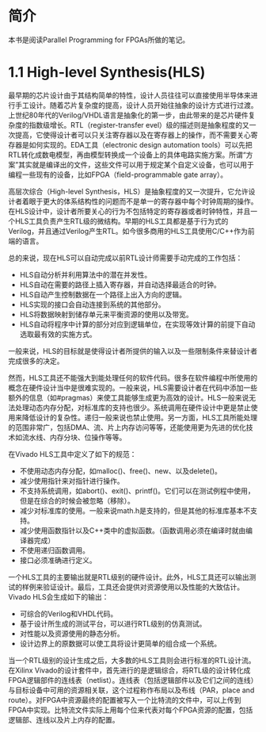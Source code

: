 # 简介

本书是阅读Parallel Programming for FPGAs所做的笔记。

# 1.1 High-level Synthesis(HLS)

最早期的芯片设计由于其结构简单的特性，设计人员往往可以直接使用半导体来进行手工设计。随着芯片复杂度的提高，设计人员开始往抽象的设计方式进行过渡。上世纪80年代的Verilog/VHDL语言是抽象化的第一步，由此带来的是芯片硬件复杂度的指数级增长。RTL（register-transfer evel）级的描述则是抽象程度的又一次提高，它使得设计者可以只关注寄存器以及在寄存器上的操作，而不需要关心寄存器是如何实现的。EDA工具（electronic design automation tools）可以先把RTL转化成数电模型，再由模型转换成一个设备上的具体电路实施方案。所谓“方案”其实就是编译出的文件，这些文件可以用于规定某个自定义设备，也可以用于编程一些现有的设备，比如FPGA（field-programmable gate array）。

高层次综合（High-level Synthesis，HLS）是抽象程度的又一次提升，它允许设计者着眼于更大的体系结构性的问题而不是单一的寄存器中每个时钟周期的操作。在HLS设计中，设计者所要关心的行为不包括特定的寄存器或者时钟特性，并且一个HLS工具负责产生RTL级的微结构。早期的HLS工具都是基于行为式的Verilog，并且通过Verilog产生RTL。如今很多商用的HLS工具使用C/C++作为前端的语言。

总的来说，现在HLS可以自动完成以前RTL设计师需要手动完成的工作包括：

- HLS自动分析并利用算法中的潜在并发性。
- HLS自动在需要的路径上插入寄存器，并自动选择最适合的时钟。
- HLS自动产生控制数据在一个路径上出入方向的逻辑。
- HLS实现的接口会自动连接到系统的其他部分。
- HLS将数据映射到储存单元来平衡资源的使用以及带宽。
- HLS自动将程序中计算的部分对应到逻辑单位，在实现等效计算的前提下自动选取最有效的实施方式。

一般来说，HLS的目标就是使得设计者所提供的输入以及一些限制条件来替设计者完成很多的决定。

然而，HLS工具还不能强大到能处理任何的软件代码。很多在软件编程中所使用的概念在硬件设计当中是很难实现的。一般来说，HLS需要设计者在代码中添加一些额外的信息（如#pragmas）来使工具能够生成更为高效的设计。HLS一般来说无法处理动态内存分配，对标准库的支持也很少。系统调用在硬件设计中更是禁止使用来降低设计的复杂性。递归一般来说也禁止使用。另一方面，HLS工具所能处理的范围非常广，包括DMA、流、片上内存访问等等，还能使用更为先进的优化技术如流水线、内存分块、位操作等等。

在Vivado HLS工具中定义了如下的规范：

- 不使用动态内存分配，如malloc()、free()、new、以及delete()。
- 减少使用指针来对指针进行操作。
- 不支持系统调用，如abort()、exit()、printf()。它们可以在测试例程中使用，但是在综合的时候会被忽略（移除）。
- 减少对标准库的使用。一般来说math.h是支持的，但是其他的标准库基本不支持。
- 减少使用函数指针以及C++类中的虚拟函数。（函数调用必须在编译时就由编译器完成）
- 不使用递归函数调用。
- 接口必须准确进行定义。

一个HLS工具的主要输出就是RTL级别的硬件设计。此外，HLS工具还可以输出测试的样例来验证设计。最后，工具还会提供对资源使用以及性能的大致估计。Vivado HLS会生成如下的输出：

- 可综合的Verilog和VHDL代码。
- 基于设计所生成的测试平台，可以进行RTL级别的仿真测试。
- 对性能以及资源使用的静态分析。
- 设计边界上的原数据可以使工具将设计更简单的组合成一个系统。

当一个RTL级别的设计生成之后，大多数的HLS工具则会进行标准的RTL设计流。在Xilinx Vivado的设计套件中，首先进行的是逻辑综合，将RTL级的设计转化成FPGA逻辑部件的连线表（netlist）。连线表（包括逻辑部件以及它们之间的连线）与目标设备中可用的资源相关联，这个过程称作布局以及布线（PAR，place and route）。对FPGA中资源最终的配置被写入一个比特流的文件中，可以上传到FPGA中实现。比特流文件实际上用每个位来代表对每个FPGA资源的配置，包括逻辑部、连线以及片上内存的配置。



